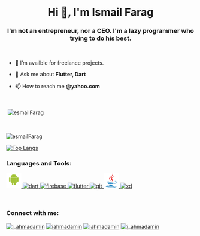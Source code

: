 
<!--
**esmailFarag/esmailfarag** is a ✨ _special_ ✨ repository because its `README.md` (this file) appears on your GitHub profile.

Here are some ideas to get you started:

- 🔭 I’m currently working on ...
- 🌱 I’m currently learning ...
- 👯 I’m looking to collaborate on ...
- 🤔 I’m looking for help with ...
- 💬 Ask me about ...
- 📫 How to reach me: ...
- 😄 Pronouns: ...
- ⚡ Fun fact: ...
-->
<h1 align="center">Hi 👋, I'm Ismail Farag</h1>
<h3 align="center">I'm not an entrepreneur, nor a CEO. I'm a lazy programmer who trying to do his best.</h3>
<br />

- 🌱 I’m availble for freelance projects.

- 💬 Ask me about **Flutter, Dart**

- 📫 How to reach me **@yahoo.com**
<br />


<p>&nbsp;<img align="center" src="https://github-readme-stats.vercel.app/api?username=esmailFarag&show_icons=true&locale=en" alt="esmailFarag" /></p>
<br />

<p><img align="center" src="https://github-readme-streak-stats.herokuapp.com/?user=esmailFarag&" alt="esmailFarag" /></p>

[![Top Langs](https://github-readme-stats.vercel.app/api/top-langs/?username=esmailFarag&layout=compact)](https://github.com/anuraghazra/github-readme-stats)


<h3 align="left">Languages and Tools:</h3>
<p align="left"> <a href="https://developer.android.com" target="_blank"> <img src="https://raw.githubusercontent.com/devicons/devicon/master/icons/android/android-original-wordmark.svg" alt="android" width="40" height="40"/> </a> <a href="https://dart.dev" target="_blank"> <img src="https://www.vectorlogo.zone/logos/dartlang/dartlang-icon.svg" alt="dart" width="40" height="40"/> </a> <a href="https://firebase.google.com/" target="_blank"> <img src="https://www.vectorlogo.zone/logos/firebase/firebase-icon.svg" alt="firebase" width="40" height="40"/> </a> <a href="https://flutter.dev" target="_blank"> <img src="https://www.vectorlogo.zone/logos/flutterio/flutterio-icon.svg" alt="flutter" width="40" height="40"/> </a> <a href="https://git-scm.com/" target="_blank"> <img src="https://www.vectorlogo.zone/logos/git-scm/git-scm-icon.svg" alt="git" width="40" height="40"/> </a> <a href="https://www.java.com" target="_blank"> <img src="https://raw.githubusercontent.com/devicons/devicon/master/icons/java/java-original.svg" alt="java" width="40" height="40"/> </a> <a href="https://www.adobe.com/products/xd.html" target="_blank"> <img src="https://cdn.worldvectorlogo.com/logos/adobe-xd.svg" alt="xd" width="40" height="40"/> </a> </p>
<br />


<h3 align="left">Connect with me:</h3>
<p align="left">
<a href="https://twitter.com/i_ahmadamin" target="blank"><img align="center" src="https://cdn.jsdelivr.net/npm/simple-icons@3.0.1/icons/twitter.svg" alt="i_ahmadamin" height="30" width="40" /></a>
<a href="nkedin.com/in/ismail-farag-880252163/" target="blank"><img align="center" src="https://cdn.jsdelivr.net/npm/simple-icons@3.0.1/icons/linkedin.svg" alt="iahmadamin" height="30" width="40" /></a>
<a href="https://fb.com/iahmadamin" target="blank"><img align="center" src="https://cdn.jsdelivr.net/npm/simple-icons@3.0.1/icons/facebook.svg" alt="iahmadamin" height="30" width="40" /></a>
<a href="https://instagram.com/i_ahmadamin" target="blank"><img align="center" src="https://cdn.jsdelivr.net/npm/simple-icons@3.0.1/icons/instagram.svg" alt="i_ahmadamin" height="30" width="40" /></a>
</p>
<br />
